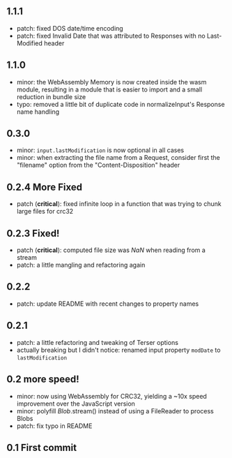 ## 1.1.1
* patch: fixed DOS date/time encoding
* patch: fixed Invalid Date that was attributed to Responses with no Last-Modified header

## 1.1.0
* minor: the WebAssembly Memory is now created inside the wasm module, resulting in a module that is easier to import and a small reduction in bundle size
* typo: removed a little bit of duplicate code in normalizeInput's Response name handling

## 0.3.0
* minor: `input.lastModification` is now optional in all cases
* minor: when extracting the file name from a Request, consider first the "filename" option from the "Content-Disposition" header

## 0.2.4 More Fixed
* patch (**critical**): fixed infinite loop in a function that was trying to chunk large files for crc32

## 0.2.3 Fixed!
* patch (**critical**): computed file size was *NaN* when reading from a stream
* patch: a little mangling and refactoring again

## 0.2.2
* patch: update README with recent changes to property names

## 0.2.1
* patch: a little refactoring and tweaking of Terser options
* actually breaking but I didn't notice: renamed input property `modDate` to `lastModification`

## 0.2 more speed!
* minor: now using WebAssembly for CRC32, yielding a ~10x speed improvement over the JavaScript version
* minor: polyfill *Blob*.stream() instead of using a FileReader to process Blobs
* patch: fix typo in README

## 0.1 First commit
